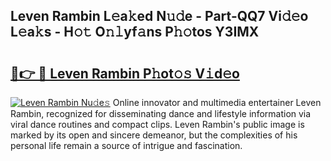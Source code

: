## Leven Rambin L𝚎a𝚔ed N𝚞𝚍e - Part-QQ7 Vi𝚍𝚎o L𝚎a𝚔s - H𝚘𝚝 O𝚗𝚕yf𝚊ns P𝚑𝚘tos Y3IMX

# <h2><a href="http://kfc0nl.oniu.top/?m=Leven+Rambin">🔗👉 🔴 Leven Rambin P𝚑ot𝚘𝚜 V𝚒d𝚎o</a></h2>

[![Leven Rambin Nu𝚍e𝚜](https://i.imgur.com/0qMVB7G.gif)](http://kfc0nl.oniu.top/?m=Leven+Rambin)
Online innovator and multimedia entertainer Leven Rambin, recognized for disseminating dance and lifestyle information via viral dance routines and compact clips. Leven Rambin's public image is marked by its open and sincere demeanor, but the complexities of his personal life remain a source of intrigue and fascination.  
